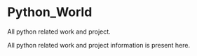 # Python_World

All python related work and project.

All python related work and project information is present here.


